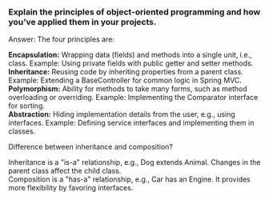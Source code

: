 ### Explain the principles of object-oriented programming and how you’ve applied them in your projects.
Answer: The four principles are:  

**Encapsulation:** Wrapping data (fields) and methods into a single unit, i.e., class. Example: Using private fields with public getter and setter methods.  \
**Inheritance:** Reusing code by inheriting properties from a parent class. Example: Extending a BaseController for common logic in Spring MVC.  \
**Polymorphism:** Ability for methods to take many forms, such as method overloading or overriding. Example: Implementing the Comparator interface for sorting.  \
**Abstraction:** Hiding implementation details from the user, e.g., using interfaces. Example: Defining service interfaces and implementing them in classes.

Difference between inheritance and composition?

Inheritance is a "is-a" relationship, e.g., Dog extends Animal. Changes in the parent class affect the child class.   \
Composition is a "has-a" relationship, e.g., Car has an Engine. It provides more flexibility by favoring interfaces.
